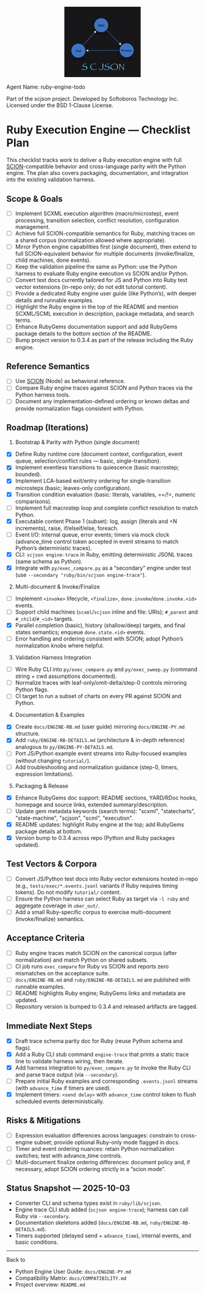 <p align="center"><img src="../scjson.png" alt="scjson logo" width="200"/></p>

Agent Name: ruby-engine-todo

Part of the scjson project.
Developed by Softoboros Technology Inc.
Licensed under the BSD 1-Clause License.

# Ruby Execution Engine — Checklist Plan

This checklist tracks work to deliver a Ruby execution engine with full [SCION](https://www.npmjs.com/package/scion)-compatible behavior and cross-language parity with the Python engine. The plan also covers packaging, documentation, and integration into the existing validation harness.

## Scope & Goals
- [ ] Implement SCXML execution algorithm (macro/microstep), event processing, transition selection, conflict resolution, configuration management.
- [ ] Achieve full SCION-compatible semantics for Ruby, matching traces on a shared corpus (normalization allowed where appropriate).
- [ ] Mirror Python engine capabilities first (single document), then extend to full SCION-equivalent behavior for multiple documents (invoke/finalize, child machines, done events).
- [ ] Keep the validation pipeline the same as Python: use the Python harness to evaluate Ruby engine execution vs SCION and/or Python.
- [ ] Convert test docs currently tailored for JS and Python into Ruby test vector extensions (in-repo only; do not edit tutorial content).
- [ ] Provide a dedicated Ruby engine user guide (like Python’s), with deeper details and runnable examples.
- [ ] Highlight the Ruby engine in the top of the README and mention SCXML/SCML execution in description, package metadata, and search terms.
- [ ] Enhance RubyGems documentation support and add RubyGems package details to the bottom section of the README.
- [ ] Bump project version to 0.3.4 as part of the release including the Ruby engine.

## Reference Semantics
- [ ] Use [SCION](https://www.npmjs.com/package/scion) (Node) as behavioral reference.
- [ ] Compare Ruby engine traces against SCION and Python traces via the Python harness tools.
- [ ] Document any implementation-defined ordering or known deltas and provide normalization flags consistent with Python.

## Roadmap (Iterations)

1) Bootstrap & Parity with Python (single document)
- [x] Define Ruby runtime core (document context, configuration, event queue, selection/conflict rules — basic, single-transition).
- [x] Implement eventless transitions to quiescence (basic macrostep; bounded).
- [x] Implement LCA-based exit/entry ordering for single-transition microsteps (basic; leaves-only configuration).
- [x] Transition condition evaluation (basic: literals, variables, ==/!=, numeric comparisons).
- [ ] Implement full macrostep loop and complete conflict resolution to match Python.
- [x] Executable content Phase 1 (subset): log, assign (literals and +N increments), raise, if/elseif/else, foreach.
- [ ] Event I/O: internal queue, error events; timers via mock clock (advance_time control token accepted in event streams to match Python’s deterministic traces).
- [x] CLI: `scjson engine-trace` in Ruby, emitting deterministic JSONL traces (same schema as Python).
- [x] Integrate with `py/exec_compare.py` as a “secondary” engine under test (use `--secondary "ruby/bin/scjson engine-trace"`).

2) Multi-document & Invoke/Finalize
- [ ] Implement `<invoke>` lifecycle, `<finalize>`, `done.invoke`/`done.invoke.<id>` events.
- [ ] Support child machines (`scxml`/`scjson` inline and file: URIs); `#_parent` and `#_child`/`#_<id>` targets.
- [x] Parallel completion (basic), history (shallow/deep) targets, and final states semantics; enqueue `done.state.<id>` events.
- [ ] Error handling and ordering consistent with SCION; adopt Python’s normalization knobs where helpful.

3) Validation Harness Integration
- [ ] Wire Ruby CLI into `py/exec_compare.py` and `py/exec_sweep.py` (command string + cwd assumptions documented).
- [ ] Normalize traces with leaf-only/omit-delta/step-0 controls mirroring Python flags.
- [ ] CI target to run a subset of charts on every PR against SCION and Python.

4) Documentation & Examples
- [x] Create `docs/ENGINE-RB.md` (user guide) mirroring `docs/ENGINE-PY.md` structure.
- [x] Add `ruby/ENGINE-RB-DETAILS.md` (architecture & in-depth reference) analogous to `py/ENGINE-PY-DETAILS.md`.
- [ ] Port JS/Python example event streams into Ruby-focused examples (without changing `tutorial/`).
- [ ] Add troubleshooting and normalization guidance (step-0, timers, expression limitations).

5) Packaging & Release
- [x] Enhance RubyGems doc support: README sections, YARD/RDoc hooks, homepage and source links, extended summary/description.
- [ ] Update gem metadata keywords (search terms): "scxml", "statecharts", "state-machine", "scjson", "scml", "execution".
- [x] README updates: highlight Ruby engine at the top; add RubyGems package details at bottom.
- [x] Version bump to 0.3.4 across repo (Python and Ruby packages updated).

## Test Vectors & Corpora
- [ ] Convert JS/Python test docs into Ruby vector extensions hosted in-repo (e.g., `tests/exec/*.events.jsonl` variants if Ruby requires timing tokens). Do not modify `tutorial/` content.
- [ ] Ensure the Python harness can select Ruby as target via `-l ruby` and aggregate coverage in `uber_out/`.
- [ ] Add a small Ruby-specific corpus to exercise multi-document (invoke/finalize) semantics.

## Acceptance Criteria
- [ ] Ruby engine traces match SCION on the canonical corpus (after normalization) and match Python on shared subsets.
- [ ] CI job runs `exec_compare` for Ruby vs SCION and reports zero mismatches on the acceptance suite.
- [ ] `docs/ENGINE-RB.md` and `ruby/ENGINE-RB-DETAILS.md` are published with runnable examples.
- [ ] README highlights Ruby engine; RubyGems links and metadata are updated.
- [ ] Repository version is bumped to 0.3.4 and released artifacts are tagged.

## Immediate Next Steps
- [x] Draft trace schema parity doc for Ruby (reuse Python schema and flags).
- [x] Add a Ruby CLI stub command `engine-trace` that prints a static trace line to validate harness wiring, then iterate.
- [x] Add harness integration to `py/exec_compare.py` to invoke the Ruby CLI and parse trace output (via `--secondary`).
- [ ] Prepare initial Ruby examples and corresponding `.events.jsonl` streams (with `advance_time` if timers are used).
 - [x] Implement timers: `<send delay>` with `advance_time` control token to flush scheduled events deterministically.

## Risks & Mitigations
- [ ] Expression evaluation differences across languages: constrain to cross-engine subset; provide optional Ruby-only mode flagged in docs.
- [ ] Timer and event ordering nuances: retain Python normalization switches; test with advance_time controls.
- [ ] Multi-document finalize ordering differences: document policy and, if necessary, adopt SCION ordering strictly in a “scion mode”.

## Status Snapshot — 2025-10-03
- Converter CLI and schema types exist in `ruby/lib/scjson`.
- Engine trace CLI stub added (`scjson engine-trace`); harness can call Ruby via `--secondary`.
- Documentation skeletons added (`docs/ENGINE-RB.md`, `ruby/ENGINE-RB-DETAILS.md`).
 - Timers supported (delayed send + `advance_time`), internal events, and basic conditions.

---

Back to
- Python Engine User Guide: `docs/ENGINE-PY.md`
- Compatibility Matrix: `docs/COMPATIBILITY.md`
- Project overview: `README.md`
